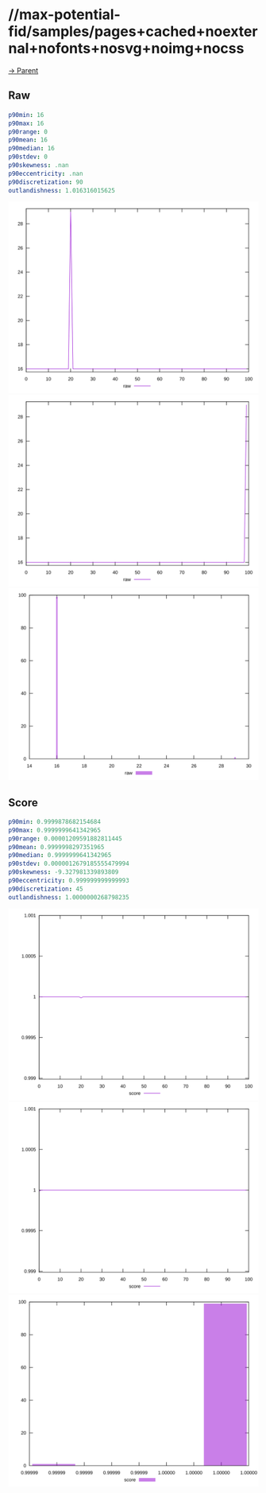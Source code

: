 
# //max-potential-fid/samples/pages+cached+noexternal+nofonts+nosvg+noimg+nocss

[→ Parent](../..)


## Raw


```yaml
p90min: 16
p90max: 16
p90range: 0
p90mean: 16
p90median: 16
p90stdev: 0
p90skewness: .nan
p90eccentricity: .nan
p90discretization: 90
outlandishness: 1.016316015625

```

![PLOT: raw-values](./raw/values.svg)![PLOT: raw-sorted](./raw/sorted.svg)![PLOT: raw-histogram](./raw/histogram.svg)
## Score


```yaml
p90min: 0.9999878682154684
p90max: 0.9999999641342965
p90range: 0.00001209591882811445
p90mean: 0.9999998297351965
p90median: 0.9999999641342965
p90stdev: 0.0000012679185555479994
p90skewness: -9.327981339893809
p90eccentricity: 0.999999999999993
p90discretization: 45
outlandishness: 1.0000000268798235

```

![PLOT: score-values](./score/values.svg)![PLOT: score-sorted](./score/sorted.svg)![PLOT: score-histogram](./score/histogram.svg)